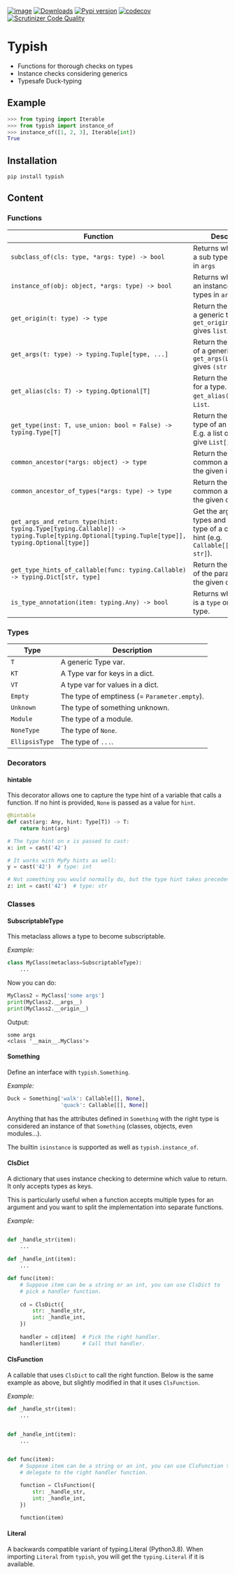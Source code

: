 [![image](https://img.shields.io/pypi/pyversions/typish.svg)](https://pypi.org/project/typish/)
[![Downloads](https://pepy.tech/badge/typish)](https://pepy.tech/project/typish)
[![Pypi version](https://badge.fury.io/py/typish.svg)](https://badge.fury.io/py/typish)
[![codecov](https://codecov.io/gh/ramonhagenaars/typish/branch/master/graph/badge.svg)](https://codecov.io/gh/ramonhagenaars/typish)
[![Scrutinizer Code Quality](https://scrutinizer-ci.com/g/ramonhagenaars/typish/badges/quality-score.png?b=master)](https://scrutinizer-ci.com/g/ramonhagenaars/typish/?branch=master)

# Typish

* Functions for thorough checks on types
* Instance checks considering generics
* Typesafe Duck-typing

## Example

```python
>>> from typing import Iterable
>>> from typish import instance_of
>>> instance_of([1, 2, 3], Iterable[int])
True
```

## Installation

```
pip install typish
```

## Content

### Functions

| Function | Description
|---|---
| ``subclass_of(cls: type, *args: type) -> bool`` | Returns whether ``cls`` is a sub type of *all* types in ``args``
| ``instance_of(obj: object, *args: type) -> bool`` | Returns whether ``cls`` is an instance of *all* types in ``args``
| ``get_origin(t: type) -> type`` | Return the "origin" of a generic type. E.g. ``get_origin(List[str])`` gives ``list``.
| ``get_args(t: type) -> typing.Tuple[type, ...]`` | Return the arguments of a generic type. E.g. ``get_args(List[str])`` gives ``(str, )``.
| ``get_alias(cls: T) -> typing.Optional[T]`` | Return the ``typing`` alias for a type. E.g ``get_alias(list)`` gives ``List``.
| ``get_type(inst: T, use_union: bool = False) -> typing.Type[T]`` | Return the (generic) type of an instance. E.g. a list of ints will give ``List[int]``.
| ``common_ancestor(*args: object) -> type`` | Return the closest common ancestor of the given instances.
| ``common_ancestor_of_types(*args: type) -> type`` | Return the closest common ancestor of the given classes.
| ``get_args_and_return_type(hint: typing.Type[typing.Callable]) -> typing.Tuple[typing.Optional[typing.Tuple[type]], typing.Optional[type]]`` | Get the argument types and the return type of a callable type hint (e.g. ``Callable[[int], str]``). 
| ``get_type_hints_of_callable(func: typing.Callable) -> typing.Dict[str, type]`` | Return the type hints of the parameters of the given callable.
| ``is_type_annotation(item: typing.Any) -> bool`` | Returns whether ``item`` is a ``type`` or a ``typing`` type.


### Types

| Type | Description
|---|---|
| ``T`` | A generic Type var.
| ``KT`` | A Type var for keys in a dict.
| ``VT`` | A type var for values in a dict.
| ``Empty`` | The type of emptiness (= ``Parameter.empty``).
| ``Unknown`` | The type of something unknown.
| ``Module`` | The type of a module.
| ``NoneType`` | The type of ``None``.
| ``EllipsisType`` | The type of ``...``.

### Decorators

#### hintable
This decorator allows one to capture the type hint of a variable that calls a function. If no hint is provided, `None` 
is passed as a value for `hint`.

```python
@hintable
def cast(arg: Any, hint: Type[T]) -> T:
    return hint(arg)

# The type hint on x is passed to cast:
x: int = cast('42')

# It works with MyPy hints as well:
y = cast('42')  # type: int

# Not something you would normally do, but the type hint takes precedence:
z: int = cast('42')  # type: str
```

### Classes

#### SubscriptableType
This metaclass allows a type to become subscriptable.

*Example:*
```python
class MyClass(metaclass=SubscriptableType):
    ...
```
Now you can do:
```python
MyClass2 = MyClass['some args']
print(MyClass2.__args__)
print(MyClass2.__origin__)
```
Output:
```
some args
<class '__main__.MyClass'>
```

#### Something
Define an interface with ``typish.Something``.

*Example:*
```python
Duck = Something['walk': Callable[[], None], 
                 'quack': Callable[[], None]]
```

Anything that has the attributes defined in ``Something`` with the right type is 
considered an instance of that ``Something`` (classes, objects, even modules...).

The builtin ``isinstance`` is supported as well as ``typish.instance_of``.

#### ClsDict
A dictionary that uses instance checking to determine which value to return.
It only accepts types as keys.

This is particularly useful when a function accepts multiple types for an 
argument and you want to split the implementation into separate functions.

*Example:* 
```python

def _handle_str(item):
    ...
    
def _handle_int(item):
    ...

def func(item):
    # Suppose item can be a string or an int, you can use ClsDict to
    # pick a handler function.
    
    cd = ClsDict({
        str: _handle_str,
        int: _handle_int,
    })
    
    handler = cd[item]  # Pick the right handler.
    handler(item)       # Call that handler.
```

#### ClsFunction
A callable that uses `ClsDict` to call the right function.
Below is the same example as above, but slightly modified in 
that it uses `ClsFunction`.

*Example:*

```python
def _handle_str(item):
    ...


def _handle_int(item):
    ...


def func(item):
    # Suppose item can be a string or an int, you can use ClsFunction to
    # delegate to the right handler function.

    function = ClsFunction({
        str: _handle_str,
        int: _handle_int,
    })

    function(item)

```

#### Literal
A backwards compatible variant of typing.Literal (Python3.8). When importing 
`Literal` from `typish`, you will get the `typing.Literal` if it is available.

